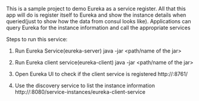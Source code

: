 This is a sample project to demo Eureka as a service register.
All that this app will do is register itself to Eureka and show the instance details when queried(just to show
how the data from consul looks like).
Applications can query Eureka for the instance information and call the appropriate services

Steps to run this service:
1. Run Eureka Service(eureka-server)
java -jar <path/name of the jar>

2. Run Eureka client service(eureka-client)
java -jar <path/name of the jar>

3. Open Eureka UI to check if the client service is registered
http://<hostname>:8761/

4. Use the discovery service to list the instance information
http://<hostname>:8080/service-instances/eureka-client-service